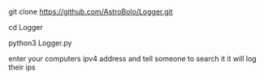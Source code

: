 git clone https://github.com/AstroBolo/Logger.git

cd Logger

python3 Logger.py

enter your computers ipv4 address and tell someone to search it it will log their ips
